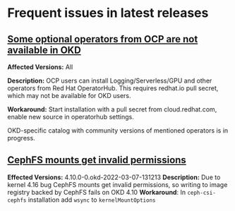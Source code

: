 # Frequent issues in latest releases

## [Some optional operators from OCP are not available in OKD](https://github.com/openshift/okd/issues/456)
  **Affected Versions:** All

  **Description:** OCP users can install Logging/Serverless/GPU and other operators from Red Hat OperatorHub. This requires redhat.io pull secret, which may not be available for OKD users.

  **Workaround:** Start installation with a pull secret from cloud.redhat.com, enable new source in operatorhub settings.

  OKD-specific catalog with community versions of mentioned operators is in progress.

## [CephFS mounts get invalid permissions](https://github.com/openshift/okd/issues/1160)
  **Effected Versions:** 4.10.0-0.okd-2022-03-07-131213
  **Description:** Due to kernel 4.16 bug CephFS mounts get invalid permissions, so writing to image registry backed by CephFS fails on OKD 4.10
  **Workaround**: In `ceph-csi-cephfs` installation add `wsync` to `kernelMountOptions`
